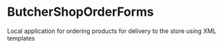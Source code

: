 # ButcherShopOrderForms
 Local application for ordering products for delivery to the store using XML templates
